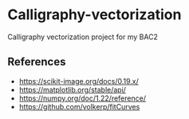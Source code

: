 # Calligraphy-vectorization
Calligraphy vectorization project for my BAC2


## References
- https://scikit-image.org/docs/0.19.x/
- https://matplotlib.org/stable/api/
- https://numpy.org/doc/1.22/reference/
- https://github.com/volkerp/fitCurves